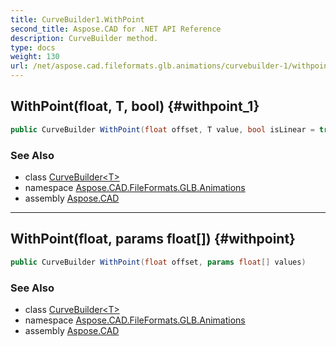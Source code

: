 ```yaml
---
title: CurveBuilder1.WithPoint
second_title: Aspose.CAD for .NET API Reference
description: CurveBuilder method. 
type: docs
weight: 130
url: /net/aspose.cad.fileformats.glb.animations/curvebuilder-1/withpoint/
---
```

## WithPoint(float, T, bool) {#withpoint_1}

```csharp
public CurveBuilder WithPoint(float offset, T value, bool isLinear = true)
```

### See Also

* class [CurveBuilder&lt;T&gt;](../)
* namespace [Aspose.CAD.FileFormats.GLB.Animations](../../curvebuilder-1/)
* assembly [Aspose.CAD](../../../)

---

## WithPoint(float, params float[]) {#withpoint}

```csharp
public CurveBuilder WithPoint(float offset, params float[] values)
```

### See Also

* class [CurveBuilder&lt;T&gt;](../)
* namespace [Aspose.CAD.FileFormats.GLB.Animations](../../curvebuilder-1/)
* assembly [Aspose.CAD](../../../)



